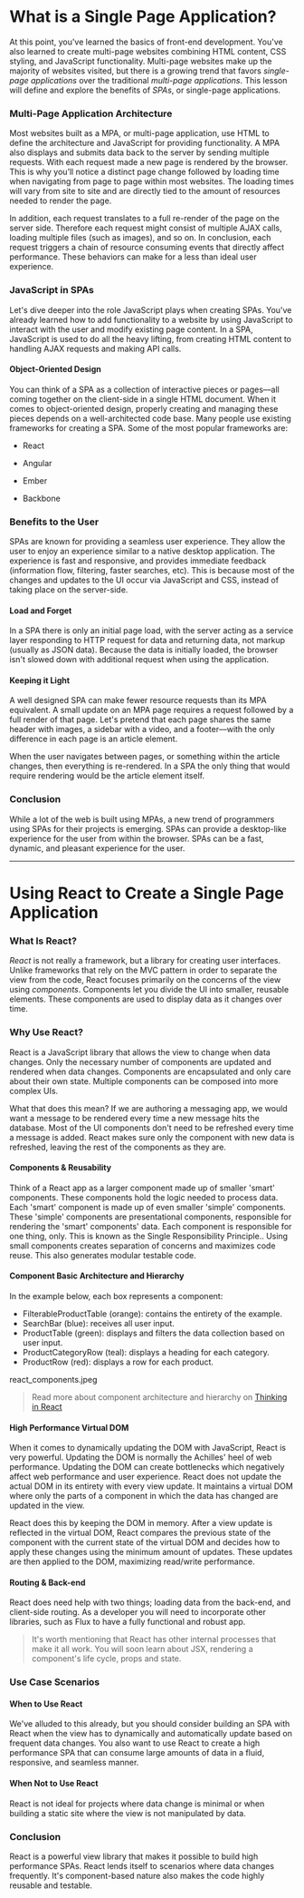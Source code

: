 # What is a Single Page Application?  

At this point, you've learned the basics of front-end development. You've also learned to create multi-page websites 
combining HTML content, CSS styling, and JavaScript functionality. Multi-page websites make up the majority of websites 
visited, but there is a growing trend that favors *single-page applications* over the traditional *multi-page applications*. 
This lesson will define and explore the benefits of *SPAs*, or single-page applications.

### Multi-Page Application Architecture  

Most websites built as a MPA, or multi-page application, use HTML to define the architecture and JavaScript for providing 
functionality. A MPA also displays and submits data back to the server by sending multiple requests. With each request made 
a new page is rendered by the browser. This is why you’ll notice a distinct page change followed by loading time when 
navigating from page to page within most websites. The loading times will vary from site to site and are directly tied to 
the amount of resources needed to render the page.

In addition, each request translates to a full re-render of the page on the server side. Therefore each request might 
consist of multiple AJAX calls, loading multiple files (such as images), and so on. In conclusion, each request triggers a 
chain of resource consuming events that directly affect performance. These behaviors can make for a less than ideal user 
experience.

### JavaScript in SPAs  

Let's dive deeper into the role JavaScript plays when creating SPAs. You've already learned how to add functionality to a website by using JavaScript to interact with the user and modify existing page content. In a SPA, JavaScript is used to do all the heavy lifting, from creating HTML content to handling AJAX requests and making API calls.

#### Object-Oriented Design  

You can think of a SPA as a collection of interactive pieces or pages––all coming together on the client-side in a single HTML document. When it comes to object-oriented design, properly creating and managing these pieces depends on a well-architected code base. Many people use existing frameworks for creating a SPA. Some of the most popular frameworks are:

* React

* Angular

* Ember

* Backbone

### Benefits to the User  

SPAs are known for providing a seamless user experience. They allow the user to enjoy an experience similar to a native 
desktop application. The experience is fast and responsive, and provides immediate feedback (information flow, filtering, 
faster searches, etc). This is because most of the changes and updates to the UI occur via JavaScript and CSS, instead of 
taking place on the server-side.

#### Load and Forget  

In a SPA there is only an initial page load, with the server acting as a service layer responding to HTTP request for data 
and returning data, not markup (usually as JSON data). Because the data is initially loaded, the browser isn't slowed down 
with additional request when using the application.

#### Keeping it Light  

A well designed SPA can make fewer resource requests than its MPA equivalent. A small update on an MPA page requires a 
request followed by a full render of that page. Let's pretend that each page shares the same header with images, a sidebar 
with a video, and a footer––with the only difference in each page is an article element.

When the user navigates between pages, or something within the article changes, then everything is re-rendered. In a SPA 
the only thing that would require rendering would be the article element itself.

### Conclusion  

While a lot of the web is built using MPAs, a new trend of programmers using SPAs for their projects is emerging. SPAs can 
provide a desktop-like experience for the user from within the browser. SPAs can be a fast, dynamic, and pleasant experience 
for the user.

---

# Using React to Create a Single Page Application  

### What Is React?  

*React* is not really a framework, but a library for creating user interfaces. Unlike frameworks that rely on the MVC 
pattern in order to separate the view from the code, React focuses primarily on the concerns of the view using *components*. 
Components let you divide the UI into smaller, reusable elements. These components are used to display data as it changes 
over time.

### Why Use React?  

React is a JavaScript library that allows the view to change when data changes. Only the necessary number of components are 
updated and rendered when data changes. Components are encapsulated and only care about their own state. Multiple components 
can be composed into more complex UIs.

What that does this mean? If we are authoring a messaging app, we would want a message to be rendered every time a new 
message hits the database. Most of the UI components don't need to be refreshed every time a message is added. React makes 
sure only the component with new data is refreshed, leaving the rest of the components as they are.

#### Components & Reusability  

Think of a React app as a larger component made up of smaller 'smart' components. These components hold the logic needed 
to process data. Each 'smart' component is made up of even smaller 'simple' components. These 'simple' components are 
presentational components, responsible for rendering the 'smart' components' data. Each component is responsible for one 
thing, only. This is known as the Single Responsibility Principle.. Using small components creates separation of concerns 
and maximizes code reuse. This also generates modular testable code.

#### Component Basic Architecture and Hierarchy

In the example below, each box represents a component:

* FilterableProductTable (orange): contains the entirety of the example.
* SearchBar (blue): receives all user input.
* ProductTable (green): displays and filters the data collection based on user input.
* ProductCategoryRow (teal): displays a heading for each category.
* ProductRow (red): displays a row for each product.

react_components.jpeg

> Read more about component architecture and hierarchy on [Thinking in React](https://facebook.github.io/react/docs/thinking-in-react.html)

#### High Performance Virtual DOM  

When it comes to dynamically updating the DOM with JavaScript, React is very powerful. Updating the DOM is normally the 
Achilles' heel of web performance. Updating the DOM can create bottlenecks which negatively affect web performance and user 
experience. React does not update the actual DOM in its entirety with every view update. It maintains a virtual DOM where 
only the parts of a component in which the data has changed are updated in the view.

React does this by keeping the DOM in memory. After a view update is reflected in the virtual DOM, React compares the 
previous state of the component with the current state of the virtual DOM and decides how to apply these changes using the 
minimum amount of updates. These updates are then applied to the DOM, maximizing read/write performance.

#### Routing & Back-end  

React does need help with two things; loading data from the back-end, and client-side routing. As a developer you will need 
to incorporate other libraries, such as Flux to have a fully functional and robust app.

> It's worth mentioning that React has other internal processes that make it all work. You will soon learn about JSX, 
rendering a component's life cycle, props and state.

### Use Case Scenarios  

#### When to Use React  

We've alluded to this already, but you should consider building an SPA with React when the view has to dynamically and 
automatically update based on frequent data changes. You also want to use React to create a high performance SPA that can 
consume large amounts of data in a fluid, responsive, and seamless manner.

#### When Not to Use React  

React is not ideal for projects where data change is minimal or when building a static site where the view is not 
manipulated by data.

### Conclusion  

React is a powerful view library that makes it possible to build high performance SPAs. React lends itself to scenarios 
where data changes frequently. It's component-based nature also makes the code highly reusable and testable.
